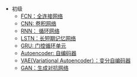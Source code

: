 - 初级
  - [FCN：全连接网络](https://github.com/pengsihua2023/Deep-Learning-Lecture-Notes/blob/main/04.%20%E5%88%9D%E7%BA%A7/%E5%88%9D%E7%BA%A7%3A%20FCN(MLP).md)   
  - [CNN: 卷积网络](https://github.com/pengsihua2023/Deep-Learning-Lecture-Notes/blob/main/04.%20%E5%88%9D%E7%BA%A7/%E5%88%9D%E7%BA%A7%EF%BC%9ACNN.md)
  - [RNN： 循环网络](https://github.com/pengsihua2023/Deep-Learning-Lecture-Notes/blob/main/04.%20%E5%88%9D%E7%BA%A7/%E5%88%9D%E7%BA%A7%EF%BC%9ARNN.md)
  - [LSTN：长短期记忆网络](https://github.com/pengsihua2023/Deep-Learning-Lecture-Notes/blob/main/04.%20%E5%88%9D%E7%BA%A7/%E5%88%9D%E7%BA%A7%EF%BC%9ALSTM.md)
  - [GRU: 门控循环单元](https://github.com/pengsihua2023/Deep-Learning-Lecture-Notes/blob/main/04.%20%E5%88%9D%E7%BA%A7/%E5%88%9D%E7%BA%A7%EF%BC%9AGRU.md)    
  - [Autoencoder: 自编码器](https://github.com/pengsihua2023/Deep-Learning-Lecture-Notes/blob/main/04.%20%E5%88%9D%E7%BA%A7/readme.md)
  - [VAE(Variational Autoencoder）：变分自编码器](https://github.com/pengsihua2023/Deep-Learning-Lecture-Notes/blob/main/04.%20%E5%88%9D%E7%BA%A7/%E5%88%9D%E7%BA%A7%EF%BC%9AVAE.md)
  - [GAN：生成对抗网络](https://github.com/pengsihua2023/Deep-Learning-Lecture-Notes/blob/main/04.%20%E5%88%9D%E7%BA%A7/%E5%88%9D%E7%BA%A7%EF%BC%9AGAN.md) 
   

